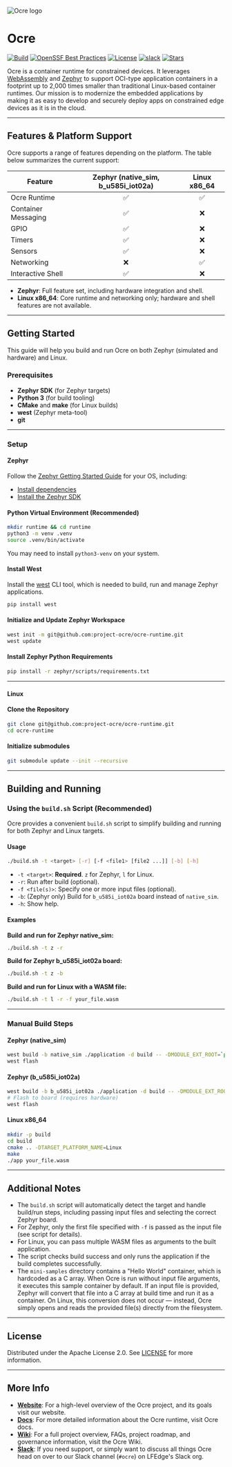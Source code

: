 ![Ocre logo](ocre_logo.jpg "Ocre")

# Ocre

[![Build](https://github.com/project-ocre/ocre-runtime/actions/workflows/build.yml/badge.svg)](https://github.com/project-ocre/ocre-runtime/actions/workflows/build.yml)
[![OpenSSF Best Practices](https://www.bestpractices.dev/projects/9691/badge)](https://www.bestpractices.dev/projects/9691)
[![License](https://img.shields.io/github/license/project-ocre/ocre-runtime?color=blue)](LICENSE)
[![slack](https://img.shields.io/badge/slack-ocre-brightgreen.svg?logo=slack)](https://lfedge.slack.com/archives/C07F190CC3X)
[![Stars](https://img.shields.io/github/stars/project-ocre/ocre-runtime?style=social)](Stars)

Ocre is a container runtime for constrained devices. It leverages [WebAssembly](https://www.webassembly.org) and [Zephyr](https://www.zephyrproject.org/) to support OCI-type application containers in a footprint up to 2,000 times smaller than traditional Linux-based container runtimes. Our mission is to modernize the embedded applications by making it as easy to develop and securely deploy apps on constrained edge devices as it is in the cloud.

---

## Features & Platform Support

Ocre supports a range of features depending on the platform. The table below summarizes the current support:

| Feature                | Zephyr (native_sim, b_u585i_iot02a) | Linux x86_64  |
|------------------------|:-----------------------------------:|:-------------:|
| Ocre Runtime           | ✅                                  | ✅           |
| Container Messaging    | ✅                                  | ❌           |
| GPIO                   | ✅                                  | ❌           |
| Timers                 | ✅                                  | ❌           |
| Sensors                | ✅                                  | ❌           |
| Networking             | ❌                                  | ✅           |
| Interactive Shell      | ✅                                  | ❌           |

- **Zephyr**: Full feature set, including hardware integration and shell.
- **Linux x86_64**: Core runtime and networking only; hardware and shell features are not available.

---

## Getting Started

This guide will help you build and run Ocre on both Zephyr (simulated and hardware) and Linux.

### Prerequisites

- **Zephyr SDK** (for Zephyr targets)
- **Python 3** (for build tooling)
- **CMake** and **make** (for Linux builds)
- **west** (Zephyr meta-tool)
- **git**

---

### Setup

#### Zephyr

Follow the [Zephyr Getting Started Guide](https://docs.zephyrproject.org/3.7.0/develop/getting_started/index.html) for your OS, including:
- [Install dependencies](https://docs.zephyrproject.org/3.7.0/develop/getting_started/index.html#install-dependencies)
- [Install the Zephyr SDK](https://docs.zephyrproject.org/3.7.0/develop/getting_started/index.html#install-the-zephyr-sdk)

#### Python Virtual Environment (Recommended)

```sh
mkdir runtime && cd runtime
python3 -m venv .venv
source .venv/bin/activate
```
You may need to install `python3-venv` on your system.

#### Install West

Install the [west](https://docs.zephyrproject.org/latest/develop/west/index.html) CLI tool, which is needed to build, run and manage Zephyr applications.

```sh
pip install west
```

#### Initialize and Update Zephyr Workspace

```sh
west init -m git@github.com:project-ocre/ocre-runtime.git
west update
```

#### Install Zephyr Python Requirements

```sh
pip install -r zephyr/scripts/requirements.txt
```

---

#### Linux

#### Clone the Repository

```sh
git clone git@github.com:project-ocre/ocre-runtime.git
cd ocre-runtime
```

#### Initialize submodules
```sh
git submodule update --init --recursive
```

---

## Building and Running

### Using the `build.sh` Script (Recommended)

Ocre provides a convenient `build.sh` script to simplify building and running for both Zephyr and Linux targets.

#### Usage

```sh
./build.sh -t <target> [-r] [-f <file1> [file2 ...]] [-b] [-h]
```

- `-t <target>`: **Required**. `z` for Zephyr, `l` for Linux.
- `-r`: Run after build (optional).
- `-f <file(s)>`: Specify one or more input files (optional).
- `-b`: (Zephyr only) Build for `b_u585i_iot02a` board instead of `native_sim`.
- `-h`: Show help.

#### Examples

**Build and run for Zephyr native_sim:**
```sh
./build.sh -t z -r
```

**Build for Zephyr b_u585i_iot02a board:**
```sh
./build.sh -t z -b
```

**Build and run for Linux with a WASM file:**
```sh
./build.sh -t l -r -f your_file.wasm
```

---

### Manual Build Steps

#### Zephyr (native_sim)

```sh
west build -b native_sim ./application -d build -- -DMODULE_EXT_ROOT=`pwd`/application
west flash
```

#### Zephyr (b_u585i_iot02a)

```sh
west build -b b_u585i_iot02a ./application -d build -- -DMODULE_EXT_ROOT=`pwd`/application
# Flash to board (requires hardware)
west flash
```

#### Linux x86_64

```sh
mkdir -p build
cd build
cmake .. -DTARGET_PLATFORM_NAME=Linux
make
./app your_file.wasm
```

---

## Additional Notes

- The `build.sh` script will automatically detect the target and handle build/run steps, including passing input files and selecting the correct Zephyr board.
- For Zephyr, only the first file specified with `-f` is passed as the input file (see script for details).
- For Linux, you can pass multiple WASM files as arguments to the built application.
- The script checks build success and only runs the application if the build completes successfully.
- The `mini-samples` directory contains a "Hello World" container, which is hardcoded as a C array. When Ocre is run without input file arguments, it executes this sample container by default. If an input file is provided, Zephyr will convert that file into a C array at build time and run it as a container. On Linux, this conversion does not occur — instead, Ocre simply opens and reads the provided file(s) directly from the filesystem.

---

## License

Distributed under the Apache License 2.0. See [LICENSE](https://github.com/project-ocre/ocre-runtime/blob/main/LICENSE) for more information.

---

## More Info
* **[Website](https://lfedge.org/projects/ocre/)**: For a high-level overview of the Ocre project, and its goals visit our website.
* **[Docs](https://docs.project-ocre.org/)**: For more detailed information about the Ocre runtime, visit Ocre docs.
* **[Wiki](https://lf-edge.atlassian.net/wiki/spaces/OCRE/overview?homepageId=14909442)**: For a full project overview, FAQs, project roadmap, and governance information, visit the Ocre Wiki.
* **[Slack](https://lfedge.slack.com/archives/C07F190CC3X)**: If you need support, or simply want to discuss all things Ocre head on over to our Slack channel (`#ocre`) on LFEdge's Slack org.
